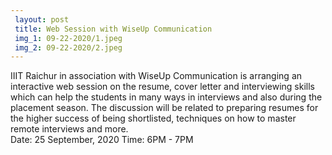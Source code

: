 ```yaml
---
 layout: post	
 title: Web Session with WiseUp Communication
 img_1: 09-22-2020/1.jpeg
 img_2: 09-22-2020/2.jpeg
---
```

IIIT Raichur in association with WiseUp Communication is arranging an interactive web session on the resume, cover letter and interviewing skills which can help the students in many ways in interviews and also during the placement season. The discussion will be related to preparing resumes for the higher success of being shortlisted, techniques on how to master remote interviews and more. <br>Date: 25 September, 2020   Time: 6PM - 7PM 
